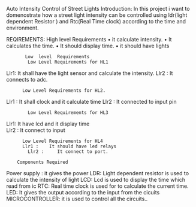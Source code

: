 Auto Intensity Control of Street Lights
Introduction:
In this project i want to  domenostrate  how a street light intensity can be controlled using  ldr(light  dependent Resistor  ) and Rtc(Real Time clock)  according to the time and environment.

REQIREMENTS:
High level Requirements 
•	it calculate intensity.
•	It calculates the time.
•	It should display time.
•	it should have lights




           Low  level  Requirements
            Low Level Requirements for HL1
 Llr1:	  It shall have the light sensor and calculate the intensity. 
 Llr2	 :     It connects to adc.
	  
          Low Level Requirements for HL2.
 Llr1	 :    It shall clock and it calculate time
Llr2 : 	It connected to input pin

            Low Level Requirements for HL3
   Llr1:	     It have lcd and it display time	
   Llr2	:     It connect  to input

          Low Level Requirements for HL4	
          Llr1 :	It should have led relays	
            Llr2 :     It connect to port.

        Components Required
  Power supply :  it gives the  power
LDR:  Light dependent resistor is used to calculate the intensity of light
LCD:   Lcd  is  used   to  display  the  time which read from ic RTC:  Real time clock is used for to calculate the current time.
LED:   It gives the output according to the  input from the cicuits
MICROCONTROLLER:  it is  used to control  all the circuits..

